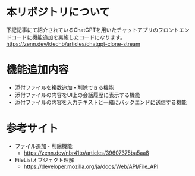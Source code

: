 # 本リポジトリについて
下記記事にて紹介されているChatGPTを用いたチャットアプリのフロントエンドコードに機能追加を実施したコードになります。<br>
https://zenn.dev/ktechb/articles/chatgpt-clone-stream

# 機能追加内容
- 添付ファイルを複数追加・削除できる機能
- 添付ファイルの内容をUI上の会話履歴に表示する機能
- 添付ファイルの内容を入力テキストと一緒にバックエンドに送信する機能

# 参考サイト
- ファイル追加・削除機能
  - https://zenn.dev/nbr41to/articles/39607375ba5aa8
- FileListオブジェクト理解
  - https://developer.mozilla.org/ja/docs/Web/API/File_API 
